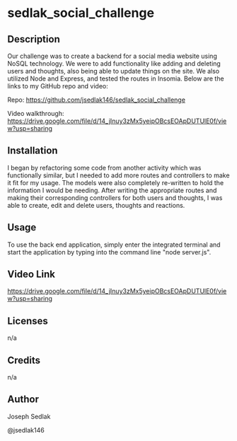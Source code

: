 # sedlak_social_challenge

## Description

Our challenge was to create a backend for a social media website using NoSQL technology. We were to add functionality like adding and deleting users and thoughts, also being able to update things on the site. We also utilized Node and Express, and tested the routes in Insomia. Below are the links to my GitHub repo and video:

Repo: https://github.com/jsedlak146/sedlak_social_challenge

Video walkthrough: https://drive.google.com/file/d/14_jInuy3zMx5yeipOBcsEOApDUTUlE0f/view?usp=sharing

## Installation

I began by refactoring some code from another activity which was functionally similar, but I needed to add more routes and controllers to make it fit for my usage. The models were also completely re-written to hold the information I would be needing.  After writing the appropriate routes and making their corresponding controllers for both users and thoughts, I was able to create, edit and delete users, thoughts and reactions.

## Usage

To use the back end application, simply enter the integrated terminal and start the application by typing into the command line "node server.js". 

## Video Link

https://drive.google.com/file/d/14_jInuy3zMx5yeipOBcsEOApDUTUlE0f/view?usp=sharing

## Licenses

n/a

## Credits

n/a

## Author

Joseph Sedlak

@jsedlak146





